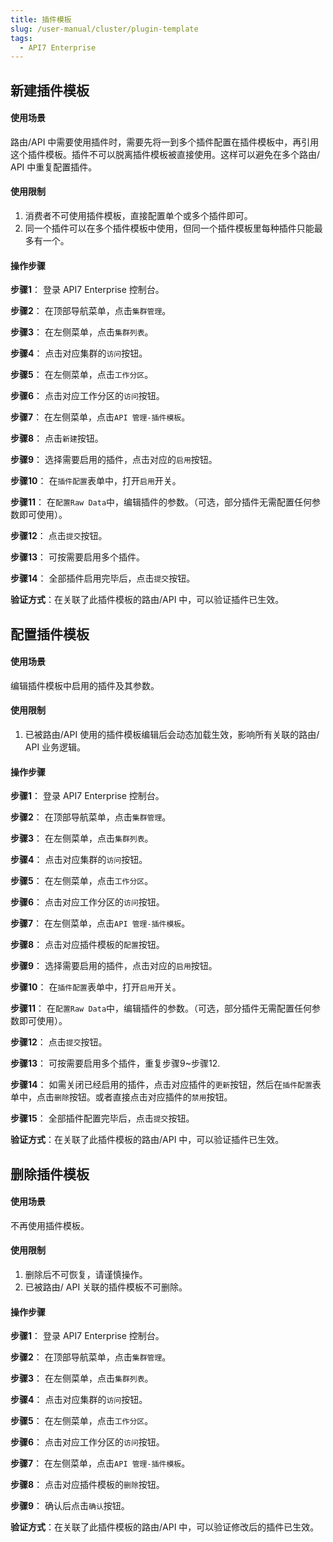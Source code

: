 ```yaml
---
title: 插件模板
slug: /user-manual/cluster/plugin-template
tags:
  - API7 Enterprise
---
```


## 新建插件模板
#### 使用场景

路由/API 中需要使用插件时，需要先将一到多个插件配置在插件模板中，再引用这个插件模板。插件不可以脱离插件模板被直接使用。这样可以避免在多个路由/ API 中重复配置插件。

#### 使用限制

1. 消费者不可使用插件模板，直接配置单个或多个插件即可。
2. 同一个插件可以在多个插件模板中使用，但同一个插件模板里每种插件只能最多有一个。

#### 操作步骤

**步骤1**： 登录 API7 Enterprise 控制台。

**步骤2**： 在顶部导航菜单，点击`集群管理`。

**步骤3**： 在左侧菜单，点击`集群列表`。

**步骤4**： 点击对应集群的`访问`按钮。

**步骤5**： 在左侧菜单，点击`工作分区`。

**步骤6**： 点击对应工作分区的`访问`按钮。

**步骤7**： 在左侧菜单，点击`API 管理-插件模板`。

**步骤8**： 点击`新建`按钮。

**步骤9**： 选择需要启用的插件，点击对应的`启用`按钮。

**步骤10**： 在`插件配置`表单中，打开`启用`开关。

**步骤11**： 在`配置Raw Data`中，编辑插件的参数。（可选，部分插件无需配置任何参数即可使用）。

**步骤12**： 点击`提交`按钮。

**步骤13**： 可按需要启用多个插件。

**步骤14**： 全部插件启用完毕后，点击`提交`按钮。

**验证方式**：在关联了此插件模板的路由/API 中，可以验证插件已生效。

## 配置插件模板
#### 使用场景

编辑插件模板中启用的插件及其参数。

#### 使用限制

1. 已被路由/API 使用的插件模板编辑后会动态加载生效，影响所有关联的路由/ API 业务逻辑。

#### 操作步骤

**步骤1**： 登录 API7 Enterprise 控制台。

**步骤2**： 在顶部导航菜单，点击`集群管理`。

**步骤3**： 在左侧菜单，点击`集群列表`。

**步骤4**： 点击对应集群的`访问`按钮。

**步骤5**： 在左侧菜单，点击`工作分区`。

**步骤6**： 点击对应工作分区的`访问`按钮。

**步骤7**： 在左侧菜单，点击`API 管理-插件模板`。

**步骤8**： 点击对应插件模板的`配置`按钮。

**步骤9**： 选择需要启用的插件，点击对应的`启用`按钮。

**步骤10**： 在`插件配置`表单中，打开`启用`开关。

**步骤11**： 在`配置Raw Data`中，编辑插件的参数。（可选，部分插件无需配置任何参数即可使用）。

**步骤12**： 点击`提交`按钮。

**步骤13**： 可按需要启用多个插件，重复步骤9~步骤12.

**步骤14**： 如需关闭已经启用的插件，点击对应插件的`更新`按钮，然后在`插件配置`表单中，点击`删除`按钮。或者直接点击对应插件的`禁用`按钮。

**步骤15**： 全部插件配置完毕后，点击`提交`按钮。

**验证方式**：在关联了此插件模板的路由/API 中，可以验证插件已生效。

## 删除插件模板
#### 使用场景

不再使用插件模板。

#### 使用限制

1. 删除后不可恢复，请谨慎操作。
2. 已被路由/ API 关联的插件模板不可删除。

#### 操作步骤

**步骤1**： 登录 API7 Enterprise 控制台。

**步骤2**： 在顶部导航菜单，点击`集群管理`。

**步骤3**： 在左侧菜单，点击`集群列表`。

**步骤4**： 点击对应集群的`访问`按钮。

**步骤5**： 在左侧菜单，点击`工作分区`。

**步骤6**： 点击对应工作分区的`访问`按钮。

**步骤7**： 在左侧菜单，点击`API 管理-插件模板`。

**步骤8**： 点击对应插件模板的`删除`按钮。

**步骤9**： 确认后点击`确认`按钮。

**验证方式**：在关联了此插件模板的路由/API 中，可以验证修改后的插件已生效。
